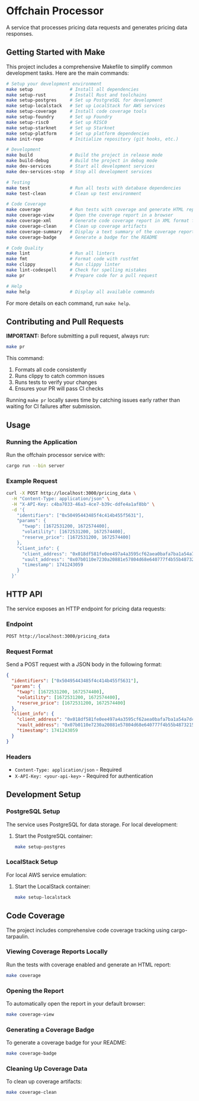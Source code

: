 # Offchain Processor

A service that processes pricing data requests and generates pricing data responses.

## Getting Started with Make

This project includes a comprehensive Makefile to simplify common development tasks. Here are the main commands:

```bash
# Setup your development environment
make setup              # Install all dependencies
make setup-rust         # Install Rust and toolchains
make setup-postgres     # Set up PostgreSQL for development
make setup-localstack   # Set up LocalStack for AWS services
make setup-coverage     # Install code coverage tools
make setup-foundry      # Set up Foundry
make setup-risc0        # Set up RISC0
make setup-starknet     # Set up Starknet
make setup-platform     # Set up platform dependencies
make init-repo          # Initialize repository (git hooks, etc.)

# Development
make build              # Build the project in release mode
make build-debug        # Build the project in debug mode
make dev-services       # Start all development services
make dev-services-stop  # Stop all development services

# Testing
make test               # Run all tests with database dependencies
make test-clean         # Clean up test environment

# Code Coverage
make coverage           # Run tests with coverage and generate HTML report
make coverage-view      # Open the coverage report in a browser
make coverage-xml       # Generate code coverage report in XML format for CI
make coverage-clean     # Clean up coverage artifacts
make coverage-summary   # Display a text summary of the coverage report
make coverage-badge     # Generate a badge for the README

# Code Quality
make lint               # Run all linters
make fmt                # Format code with rustfmt
make clippy             # Run clippy linter
make lint-codespell     # Check for spelling mistakes
make pr                 # Prepare code for a pull request

# Help
make help               # Display all available commands
```

For more details on each command, run `make help`.

## Contributing and Pull Requests

**IMPORTANT:** Before submitting a pull request, always run:

```bash
make pr
```

This command:

1. Formats all code consistently
2. Runs clippy to catch common issues
3. Runs tests to verify your changes
4. Ensures your PR will pass CI checks

Running `make pr` locally saves time by catching issues early rather than waiting for CI failures after submission.

## Usage

### Running the Application

Run the offchain processor service with:

```bash
cargo run --bin server
```

### Example Request

```bash
curl -X POST http://localhost:3000/pricing_data \
  -H "Content-Type: application/json" \
  -H "X-API-Key: c4ba7033-46a3-4ce7-b39c-ddfe4a1af8bb" \
  -d '{
    "identifiers": ["0x50495443485f4c414b455f5631"],
    "params": {
      "twap": [1672531200, 1672574400],
      "volatility": [1672531200, 1672574400],
      "reserve_price": [1672531200, 1672574400]
    },
    "client_info": {
      "client_address": "0x018df581fe0ee497a4a3595cf62aea0bafa7ba1a54a7dcbafca37bfada67c718",
      "vault_address": "0x07b0110e7230a20881e57804d68e640777f4b55b487321556682e550f93fec7c",
      "timestamp": 1741243059
    }
  }'
```

## HTTP API

The service exposes an HTTP endpoint for pricing data requests:

### Endpoint

```bash
POST http://localhost:3000/pricing_data
```

### Request Format

Send a POST request with a JSON body in the following format:

```json
{
  "identifiers": ["0x50495443485f4c414b455f5631"],
  "params": {
    "twap": [1672531200, 1672574400],
    "volatility": [1672531200, 1672574400],
    "reserve_price": [1672531200, 1672574400]
  },
  "client_info": {
    "client_address": "0x018df581fe0ee497a4a3595cf62aea0bafa7ba1a54a7dcbafca37bfada67c718",
    "vault_address": "0x07b0110e7230a20881e57804d68e640777f4b55b487321556682e550f93fec7c",
    "timestamp": 1741243059
  }
}
```

### Headers

- `Content-Type: application/json` - Required
- `X-API-Key: <your-api-key>` - Required for authentication

## Development Setup

### PostgreSQL Setup

The service uses PostgreSQL for data storage. For local development:

1. Start the PostgreSQL container:

   ```bash
   make setup-postgres
   ```

### LocalStack Setup

For local AWS service emulation:

1. Start the LocalStack container:

   ```bash
   make setup-localstack
   ```

## Code Coverage

The project includes comprehensive code coverage tracking using cargo-tarpaulin.

### Viewing Coverage Reports Locally

Run the tests with coverage enabled and generate an HTML report:

```bash
make coverage
```

### Opening the Report

To automatically open the report in your default browser:

```bash
make coverage-view
```

### Generating a Coverage Badge

To generate a coverage badge for your README:

```bash
make coverage-badge
```

### Cleaning Up Coverage Data

To clean up coverage artifacts:

```bash
make coverage-clean
```
